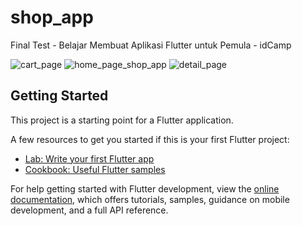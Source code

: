 # shop_app

Final Test - Belajar Membuat Aplikasi Flutter untuk Pemula - idCamp

![cart_page](https://github.com/maulss/Shop_app/assets/113650611/5bdb8aae-d610-480b-9c83-a24f15a87065)
![home_page_shop_app](https://github.com/maulss/Shop_app/assets/113650611/364c2723-f4e5-484f-abd8-886e532494e6)
![detail_page](https://github.com/maulss/Shop_app/assets/113650611/fdc64dd5-6dee-4e83-8635-0e5726ab1cc3)

## Getting Started

This project is a starting point for a Flutter application.

A few resources to get you started if this is your first Flutter project:

- [Lab: Write your first Flutter app](https://docs.flutter.dev/get-started/codelab)
- [Cookbook: Useful Flutter samples](https://docs.flutter.dev/cookbook)

For help getting started with Flutter development, view the
[online documentation](https://docs.flutter.dev/), which offers tutorials,
samples, guidance on mobile development, and a full API reference.
